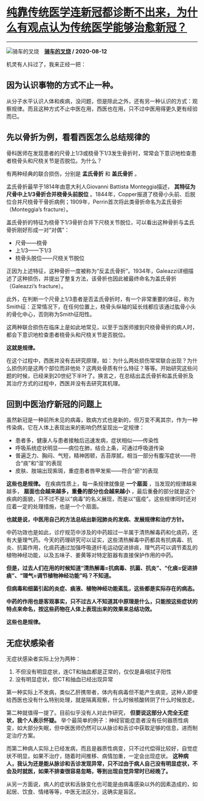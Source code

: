 # [纯靠传统医学连新冠都诊断不出来，为什么有观点认为传统医学能够治愈新冠？](https://www.zhihu.com/answer/1402325282)

----------------------------------------------------------------------------------

![骑车的叉烧](https://pic2.zhimg.com/v2-11d2ebcc864402ca5610199b4e4e9df9.jpg?source=1940ef5c "骑车的叉烧")&emsp;**[骑车的叉烧](https://www.zhihu.com/people/medic-8) / 2020-08-12**

机灵有人抖过了，我来正经一把：

## 因为认识事物的方式不止一种。

从分子水平认识人体和疾病，没问题，但是除此之外，还有另一种认识的方式：观察规律。而且这种方式不止中医在用，西医也在用，只不过中医用得更久更有经验而已。

## 先以骨折为例，看看西医怎么总结规律的

骨科医师在发现患者的尺骨上1/3或桡骨下1/3发生骨折时，常常会下意识地检查患者桡骨头和尺桡关节是否脱位。为什么？

有两种经典的联合损伤，分别是 **孟氏骨折** 和 **盖氏骨折** 。

孟氏骨折最早于1814年由意大利人Giovanni Battista Monteggia描述， **其特征为尺骨中上1/3骨折合并桡骨头前脱位** 。1844年，Copper报道了桡骨小头前、后脱位合并尺桡骨干骨折病例；1909年，Perrin首次将此类骨折命名为孟氏骨折（Monteggia’s fracture）。

盖氏骨折的特征为桡骨下1/3骨折合并下尺桡关节脱位，可以看出这种骨折与孟氏骨折刚好形成一对“对偶”：

- 尺骨——桡骨
- 上1/3——下1/3
- 桡骨头脱位——尺桡关节脱位


正因为上述特征，这种骨折一度被称为“反孟氏骨折”。1934年，Galeazzi详细描述了这种损伤，并提出了整复方法，该骨折也因此被最终命名为盖氏骨折（Galeazzi’s fracture）。

此外，在判断一个尺骨上1/3患者是否孟氏骨折时，有一个非常重要的体征，称为Smith征：正常情况下，在任何位置上，桡骨头纵轴的延长线都应该通过肱骨小头的骨化中心，否则称为Smith征阳性。

这两种联合损伤在临床上是如此地常见，以至于当医师接到尺桡骨骨折的病人时，都会下意识地检查患者桡骨头和尺桡关节是否脱位。

 **这就是规律。** 

在这个过程中，西医并没有去研究原理，如：为什么两处损伤常常联合出现？为什么损伤的是这两个部位而非他处？这两处骨质有什么特征？等等。开始研究这些问题的时候，已经来到20世纪下半叶了。换言之，在总结出孟氏骨折和盖氏骨折及其治疗方式的过程中，西医并没有去研究其机理。

##  **回到中医治疗新冠的问题上** 

虽然新冠是一种前所未见的病毒，致病方式也是新的，但万变不离其宗，作为一种传染病，它在人体上表现出来的影响仍然呈现出一定规律：

- 患者多，健康人与患者接触后迅速发病，症状相似——传染性
- 呼吸系统症状明显——病位在肺，结合上条，可通过呼吸道传染
- 普遍乏力、胸闷、气短，精神困顿，舌苔厚腻，相当一部分有腹泻症状——符合“痰”和“湿”的表现
- 皮肤、肢端出现紫斑，重症患者唇甲发紫——符合“瘀”的表现


 **这些也是规律。** 在疾病性质上，每一条规律就像是 **一个扇面** ，当发现的规律越来越多， **扇面也会越来越多，重叠的部分也会越来越小** ，最后重叠的部分就是这个疾病的面貌，只不过不是以“病毒”的名义展现，而是以“瘟疫”。这些规律同时还对应着一定的处理措施，也是一个个扇面。

 **也就是说，中医用自己的方法总结出新冠肺炎的发病、发展规律和治疗方针。** 

中药功效也是如此，诊疗规范中涉及的中药超过一半属于清热解毒药和化痰药，还有大量理气药。今天的药理研究可以证实，这些清热解毒中药都具有抗病毒、抗炎、抗菌作用，化痰药通过加强呼吸道纤毛运动促进排痰，理气药可以调节紊乱的植物神经功能，以及五味子、姜黄等对特定脏器有直接保护作用的中药。

 **但是，过去人们在用的时候知道“清热解毒=抗病毒、抗菌、抗炎”、“化痰=促进排痰”、“理气=调节植物神经功能”吗？不知道。** 

 **但病毒和细菌引起的炎症、痰液、植物神经功能紊乱，这些都是实际存在的病态。** 

 **中药的作用也是客观事实，只不过古人不知道其中原理是什么，只能按这些症状的特点来命名，按这些药物在人体上表现出来的效果来总结功效。** 

 **这些也是规律。** 

## 无症状感染者

无症状感染者实际上分为两种：

1. 不但没有明显症状，连CT和抽血都是正常的，仅仅是鼻咽拭子阳性
2. 没有明显症状，但CT和抽血已经出现异常


第一种实际上不发病，类似乙肝携带者，体内有病毒但不能产生病变。这种人即便给西医也没有什么特别处理，就是隔离观察，什么时候核酸转阴了什么时候放走。

第二种就值得一提了。目前似乎没有人对此作研究， **但要说这部分人完全无症状，我个人表示怀疑。** 举个最简单的例子：神经官能症患者没有任何器质性病变，如大部分失眠，但中医医师仍然可以从脉诊和舌诊中获取足够的信息，进而制定治疗方案。

而第二种病人实际上已经发病，而且是器质性病变，只不过代偿得比较好，自觉症状不明显，如果不治疗，随着时间推移、病情加重，一定会出现症状。 **这种病人，我认为还是能从脉诊和舌诊发现异常，只不过由于病人自己没有明显症状，不会及时就医，如果不排查很容易忽略，等到出现自觉异常时已经晚了。** 

从另一方面说，病人的症状和舌脉变化也可能是由病毒感染以外的因素造成的，如起居、饮食、情绪等等，中医无法区分，这确实是盲区。


